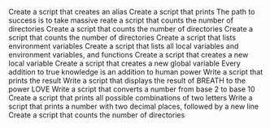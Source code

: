 Create a script that creates an alias
Create a script that prints
The path to success is to take massive
reate a script that counts the number of directories
Create a script that counts the number of directories
Create a script that counts the number of directories
Create a script that lists environment variables
Create a script that lists all local variables and environment variables, and functions
Create a script that creates a new local variable
Create a script that creates a new global variable
Every addition to true knowledge is an addition to human power
Write a script that prints the result
Write a script that displays the result of BREATH to the power LOVE
Write a script that converts a number from base 2 to base 10
Create a script that prints all possible combinations of two letters
Write a script that prints a number with two decimal places, followed by a new line
Create a script that counts the number of directories

